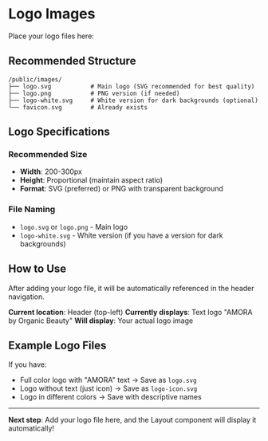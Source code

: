 # Logo Images

Place your logo files here:

## Recommended Structure

```
/public/images/
├── logo.svg           # Main logo (SVG recommended for best quality)
├── logo.png           # PNG version (if needed)
├── logo-white.svg     # White version for dark backgrounds (optional)
└── favicon.svg        # Already exists
```

## Logo Specifications

### Recommended Size
- **Width**: 200-300px
- **Height**: Proportional (maintain aspect ratio)
- **Format**: SVG (preferred) or PNG with transparent background

### File Naming
- `logo.svg` or `logo.png` - Main logo
- `logo-white.svg` - White version (if you have a version for dark backgrounds)

## How to Use

After adding your logo file, it will be automatically referenced in the header navigation.

**Current location**: Header (top-left)
**Currently displays**: Text logo "AMORA by Organic Beauty"
**Will display**: Your actual logo image

## Example Logo Files

If you have:
- Full color logo with "AMORA" text → Save as `logo.svg`
- Logo without text (just icon) → Save as `logo-icon.svg`
- Logo in different colors → Save with descriptive names

---

**Next step**: Add your logo file here, and the Layout component will display it automatically!

